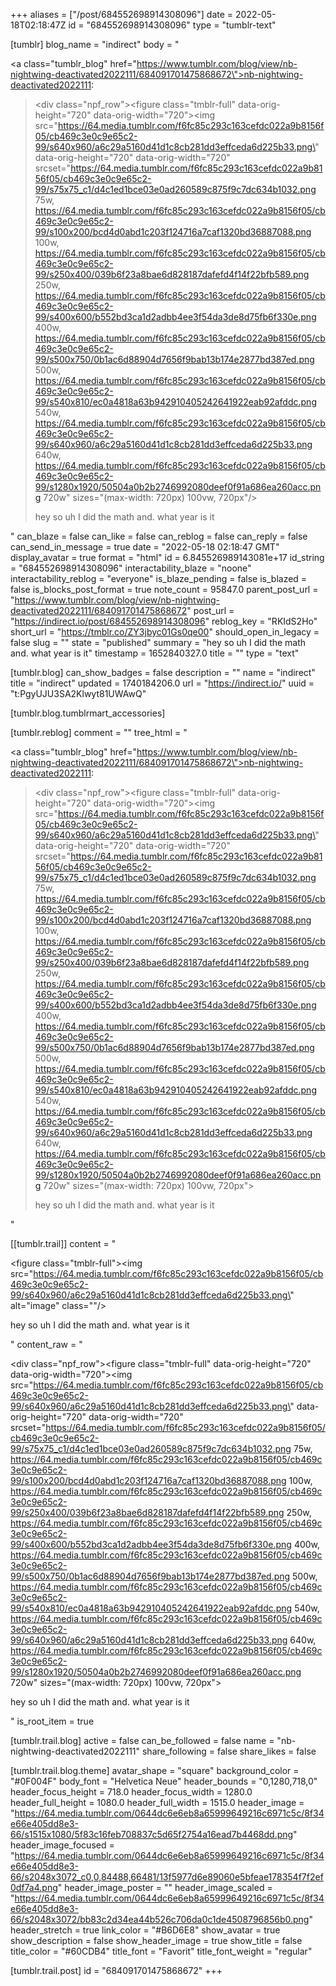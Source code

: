 +++
aliases = ["/post/684552698914308096"]
date = 2022-05-18T02:18:47Z
id = "684552698914308096"
type = "tumblr-text"

[tumblr]
blog_name = "indirect"
body = "<p><a class=\"tumblr_blog\" href=\"https://www.tumblr.com/blog/view/nb-nightwing-deactivated2022111/684091701475868672\">nb-nightwing-deactivated2022111</a>:</p><blockquote><div class=\"npf_row\"><figure class=\"tmblr-full\" data-orig-height=\"720\" data-orig-width=\"720\"><img src=\"https://64.media.tumblr.com/f6fc85c293c163cefdc022a9b8156f05/cb469c3e0c9e65c2-99/s640x960/a6c29a5160d41d1c8cb281dd3effceda6d225b33.png\" data-orig-height=\"720\" data-orig-width=\"720\" srcset=\"https://64.media.tumblr.com/f6fc85c293c163cefdc022a9b8156f05/cb469c3e0c9e65c2-99/s75x75_c1/d4c1ed1bce03e0ad260589c875f9c7dc634b1032.png 75w, https://64.media.tumblr.com/f6fc85c293c163cefdc022a9b8156f05/cb469c3e0c9e65c2-99/s100x200/bcd4d0abd1c203f124716a7caf1320bd36887088.png 100w, https://64.media.tumblr.com/f6fc85c293c163cefdc022a9b8156f05/cb469c3e0c9e65c2-99/s250x400/039b6f23a8bae6d828187dafefd4f14f22bfb589.png 250w, https://64.media.tumblr.com/f6fc85c293c163cefdc022a9b8156f05/cb469c3e0c9e65c2-99/s400x600/b552bd3ca1d2adbb4ee3f54da3de8d75fb6f330e.png 400w, https://64.media.tumblr.com/f6fc85c293c163cefdc022a9b8156f05/cb469c3e0c9e65c2-99/s500x750/0b1ac6d88904d7656f9bab13b174e2877bd387ed.png 500w, https://64.media.tumblr.com/f6fc85c293c163cefdc022a9b8156f05/cb469c3e0c9e65c2-99/s540x810/ec0a4818a63b942910405242641922eab92afddc.png 540w, https://64.media.tumblr.com/f6fc85c293c163cefdc022a9b8156f05/cb469c3e0c9e65c2-99/s640x960/a6c29a5160d41d1c8cb281dd3effceda6d225b33.png 640w, https://64.media.tumblr.com/f6fc85c293c163cefdc022a9b8156f05/cb469c3e0c9e65c2-99/s1280x1920/50504a0b2b2746992080deef0f91a686ea260acc.png 720w\" sizes=\"(max-width: 720px) 100vw, 720px\"/></figure></div><p>hey so uh I did the math and. what year is it</p></blockquote>"
can_blaze = false
can_like = false
can_reblog = false
can_reply = false
can_send_in_message = true
date = "2022-05-18 02:18:47 GMT"
display_avatar = true
format = "html"
id = 6.845526989143081e+17
id_string = "684552698914308096"
interactability_blaze = "noone"
interactability_reblog = "everyone"
is_blaze_pending = false
is_blazed = false
is_blocks_post_format = true
note_count = 95847.0
parent_post_url = "https://www.tumblr.com/blog/view/nb-nightwing-deactivated2022111/684091701475868672"
post_url = "https://indirect.io/post/684552698914308096"
reblog_key = "RKIdS2Ho"
short_url = "https://tmblr.co/ZY3jbyc01Gs0qe00"
should_open_in_legacy = false
slug = ""
state = "published"
summary = "hey so uh I did the math and. what year is it"
timestamp = 1652840327.0
title = ""
type = "text"

[tumblr.blog]
can_show_badges = false
description = ""
name = "indirect"
title = "indirect"
updated = 1740184206.0
url = "https://indirect.io/"
uuid = "t:PgyUJU3SA2Klwyt81UWAwQ"

[tumblr.blog.tumblrmart_accessories]

[tumblr.reblog]
comment = ""
tree_html = "<p><a class=\"tumblr_blog\" href=\"https://www.tumblr.com/blog/view/nb-nightwing-deactivated2022111/684091701475868672\">nb-nightwing-deactivated2022111</a>:</p><blockquote><div class=\"npf_row\"><figure class=\"tmblr-full\" data-orig-height=\"720\" data-orig-width=\"720\"><img src=\"https://64.media.tumblr.com/f6fc85c293c163cefdc022a9b8156f05/cb469c3e0c9e65c2-99/s640x960/a6c29a5160d41d1c8cb281dd3effceda6d225b33.png\" data-orig-height=\"720\" data-orig-width=\"720\" srcset=\"https://64.media.tumblr.com/f6fc85c293c163cefdc022a9b8156f05/cb469c3e0c9e65c2-99/s75x75_c1/d4c1ed1bce03e0ad260589c875f9c7dc634b1032.png 75w, https://64.media.tumblr.com/f6fc85c293c163cefdc022a9b8156f05/cb469c3e0c9e65c2-99/s100x200/bcd4d0abd1c203f124716a7caf1320bd36887088.png 100w, https://64.media.tumblr.com/f6fc85c293c163cefdc022a9b8156f05/cb469c3e0c9e65c2-99/s250x400/039b6f23a8bae6d828187dafefd4f14f22bfb589.png 250w, https://64.media.tumblr.com/f6fc85c293c163cefdc022a9b8156f05/cb469c3e0c9e65c2-99/s400x600/b552bd3ca1d2adbb4ee3f54da3de8d75fb6f330e.png 400w, https://64.media.tumblr.com/f6fc85c293c163cefdc022a9b8156f05/cb469c3e0c9e65c2-99/s500x750/0b1ac6d88904d7656f9bab13b174e2877bd387ed.png 500w, https://64.media.tumblr.com/f6fc85c293c163cefdc022a9b8156f05/cb469c3e0c9e65c2-99/s540x810/ec0a4818a63b942910405242641922eab92afddc.png 540w, https://64.media.tumblr.com/f6fc85c293c163cefdc022a9b8156f05/cb469c3e0c9e65c2-99/s640x960/a6c29a5160d41d1c8cb281dd3effceda6d225b33.png 640w, https://64.media.tumblr.com/f6fc85c293c163cefdc022a9b8156f05/cb469c3e0c9e65c2-99/s1280x1920/50504a0b2b2746992080deef0f91a686ea260acc.png 720w\" sizes=\"(max-width: 720px) 100vw, 720px\"></figure></div><p>hey so uh I did the math and. what year is it</p></blockquote>"

[[tumblr.trail]]
content = "<p><figure class=\"tmblr-full\"><img src=\"https://64.media.tumblr.com/f6fc85c293c163cefdc022a9b8156f05/cb469c3e0c9e65c2-99/s640x960/a6c29a5160d41d1c8cb281dd3effceda6d225b33.png\" alt=\"image\" class=\"\"/></figure><p>hey so uh I did the math and. what year is it</p></p>"
content_raw = "<p><div class=\"npf_row\"><figure class=\"tmblr-full\" data-orig-height=\"720\" data-orig-width=\"720\"><img src=\"https://64.media.tumblr.com/f6fc85c293c163cefdc022a9b8156f05/cb469c3e0c9e65c2-99/s640x960/a6c29a5160d41d1c8cb281dd3effceda6d225b33.png\" data-orig-height=\"720\" data-orig-width=\"720\" srcset=\"https://64.media.tumblr.com/f6fc85c293c163cefdc022a9b8156f05/cb469c3e0c9e65c2-99/s75x75_c1/d4c1ed1bce03e0ad260589c875f9c7dc634b1032.png 75w, https://64.media.tumblr.com/f6fc85c293c163cefdc022a9b8156f05/cb469c3e0c9e65c2-99/s100x200/bcd4d0abd1c203f124716a7caf1320bd36887088.png 100w, https://64.media.tumblr.com/f6fc85c293c163cefdc022a9b8156f05/cb469c3e0c9e65c2-99/s250x400/039b6f23a8bae6d828187dafefd4f14f22bfb589.png 250w, https://64.media.tumblr.com/f6fc85c293c163cefdc022a9b8156f05/cb469c3e0c9e65c2-99/s400x600/b552bd3ca1d2adbb4ee3f54da3de8d75fb6f330e.png 400w, https://64.media.tumblr.com/f6fc85c293c163cefdc022a9b8156f05/cb469c3e0c9e65c2-99/s500x750/0b1ac6d88904d7656f9bab13b174e2877bd387ed.png 500w, https://64.media.tumblr.com/f6fc85c293c163cefdc022a9b8156f05/cb469c3e0c9e65c2-99/s540x810/ec0a4818a63b942910405242641922eab92afddc.png 540w, https://64.media.tumblr.com/f6fc85c293c163cefdc022a9b8156f05/cb469c3e0c9e65c2-99/s640x960/a6c29a5160d41d1c8cb281dd3effceda6d225b33.png 640w, https://64.media.tumblr.com/f6fc85c293c163cefdc022a9b8156f05/cb469c3e0c9e65c2-99/s1280x1920/50504a0b2b2746992080deef0f91a686ea260acc.png 720w\" sizes=\"(max-width: 720px) 100vw, 720px\"></figure></div><p>hey so uh I did the math and. what year is it</p></p>"
is_root_item = true

[tumblr.trail.blog]
active = false
can_be_followed = false
name = "nb-nightwing-deactivated2022111"
share_following = false
share_likes = false

[tumblr.trail.blog.theme]
avatar_shape = "square"
background_color = "#0F004F"
body_font = "Helvetica Neue"
header_bounds = "0,1280,718,0"
header_focus_height = 718.0
header_focus_width = 1280.0
header_full_height = 1080.0
header_full_width = 1515.0
header_image = "https://64.media.tumblr.com/0644dc6e6eb8a65999649216c6971c5c/8f34e66e405dd8e3-66/s1515x1080/5f83c16feb708837c5d65f2754a16ead7b4468dd.png"
header_image_focused = "https://64.media.tumblr.com/0644dc6e6eb8a65999649216c6971c5c/8f34e66e405dd8e3-66/s2048x3072_c0,0,84488,66481/13f5977d6e89060e5bfeae178354f7f2ef0df7a4.png"
header_image_poster = ""
header_image_scaled = "https://64.media.tumblr.com/0644dc6e6eb8a65999649216c6971c5c/8f34e66e405dd8e3-66/s2048x3072/bb83c2d34ea44b526c706da0c1de4508796856b0.png"
header_stretch = true
link_color = "#B6D6E8"
show_avatar = true
show_description = false
show_header_image = true
show_title = false
title_color = "#60CDB4"
title_font = "Favorit"
title_font_weight = "regular"

[tumblr.trail.post]
id = "684091701475868672"
+++

